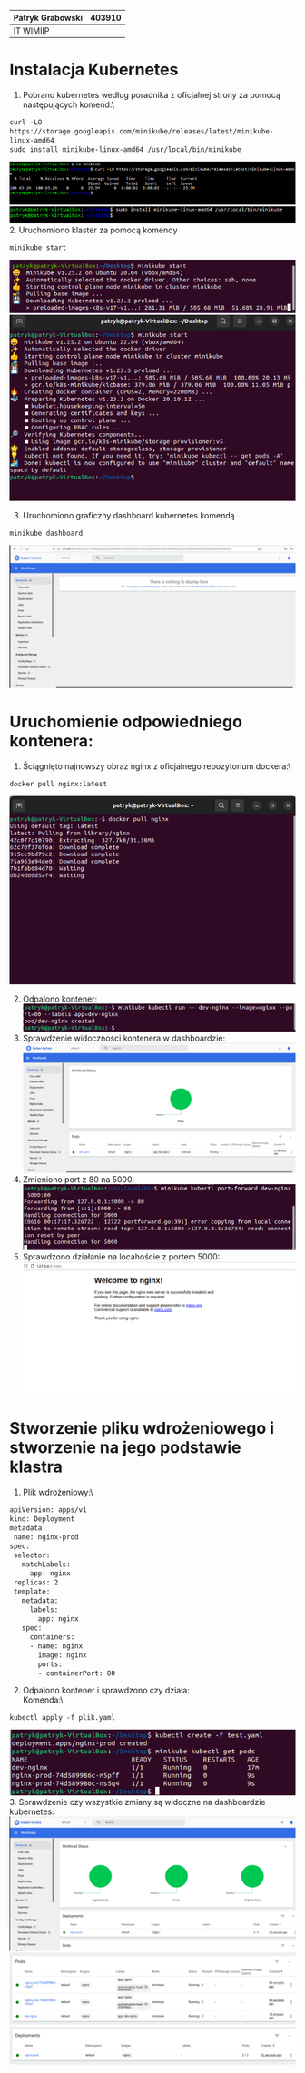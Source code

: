 |Patryk Grabowski|403910|
| :- | :- |
|IT WIMIIP|
#
# Instalacja Kubernetes
1. Pobrano kubernetes według poradnika z oficjalnej strony za pomocą następujących komend:\
```
curl -LO https://storage.googleapis.com/minikube/releases/latest/minikube-linux-amd64
sudo install minikube-linux-amd64 /usr/local/bin/minikube
```
![](Screenshot_1.png)  
![](Screenshot_2.png)  
2. Uruchomiono klaster za pomocą komendy
```
minikube start
```

![](Screenshot_3.png)  
![](Screenshot_4.png)  

3. Uruchomiono graficzny dashboard kubernetes komendą
```
minikube dashboard
```
![](Screenshot_5.png)  
  
# Uruchomienie odpowiedniego kontenera:
1. Ściągnięto najnowszy obraz nginx z oficjalnego repozytorium dockera:\
```
docker pull nginx:latest
```
![](Screenshot_6.png)  

2. Odpalono kontener:\
![](Screenshot_7.png)  
3. Sprawdzenie widoczności kontenera w dashboardzie:\
![](Screenshot_8.png)  
4. Zmieniono port z 80 na 5000:\
![](Screenshot_9.png)  
5. Sprawdzono działanie na locahoście z portem 5000:\
![](Screenshot_10.png)  

# Stworzenie pliku wdrożeniowego i stworzenie na jego podstawie klastra
1. Plik wdrożeniowy:\
```
apiVersion: apps/v1
kind: Deployment
metadata:
 name: nginx-prod
spec:
 selector:
   matchLabels:
     app: nginx
 replicas: 2
 template:
   metadata:
     labels:
       app: nginx
   spec:
     containers:
     - name: nginx
       image: nginx
       ports:
       - containerPort: 80
```
2. Odpalono kontener i sprawdzono czy działa:\
Komenda:\
```
kubectl apply -f plik.yaml
```
![](Screenshot_11.png)  
3. Sprawdzenie czy wszystkie zmiany są widoczne na dashboardzie kubernetes:\
![](Screenshot_12.png)  
![](Screenshot_13.png)  
![](Screenshot_14.png)  

